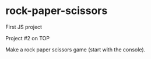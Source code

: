 # rock-paper-scissors
First JS project

Project #2 on TOP

Make a rock paper scissors game (start with the console).